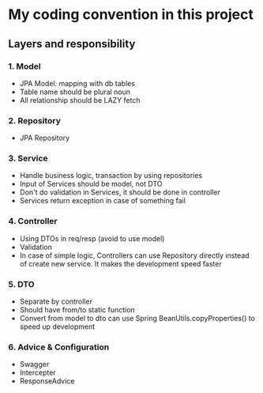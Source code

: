 # My coding convention in this project
## Layers and responsibility

### 1. Model
- JPA Model: mapping with db tables
- Table name should be plural noun
- All relationship should be LAZY fetch

### 2. Repository
- JPA Repository

### 3. Service
- Handle business logic, transaction by using repositories
- Input of Services should be model, not DTO
- Don't do validation in Services, it should be done in controller
- Services return exception in case of something fail

### 4. Controller
- Using DTOs in req/resp (avoid to use model)
- Validation
- In case of simple logic, Controllers can use Repository directly instead of create new service. It makes the development speed faster

### 5. DTO
- Separate by controller
- Should have from/to static function
- Convert from model to dto can use Spring BeanUtils.copyProperties() to speed up development

### 6. Advice & Configuration
- Swagger
- Intercepter
- ResponseAdvice